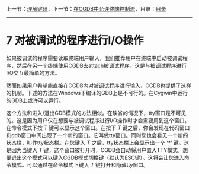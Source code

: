 上一节：[理解键码](<6.3.md>)，下一节：[在CGDB中允许终端控制流](<8.0.md>)，目录：[目录](<contents.md>)

----------

7 对被调试的程序进行I/O操作
===========

如果被调试的程序需要读取终端用户输入，我们推荐用户在终端中启动被调试程序，然后在另一个终端使用CGDB去attach被调试程序，这是与被调试程序进行I/O交互最简单的方法。

然而如果用户希望能直接在CGDB内对被调试程序进行输入，CGDB也提供了这样的机制。下述的方法在Windows下编译的GDB上是不可行的。在Cygwin中运行的GDB上或许可以运行。

这个方法和进入/退出GDB模式的方法相似。在缺省的情况下，tty窗口是不可见的。这是因为用户仅在想要与被调试程序进行I/O操作时才会需要用到这个窗口。在命令模式下按 *T* 键可以显示这个窗口。在按下 *T* 键之后，你会发现在代码窗口和gdb窗口中间出现了一个新的窗口。它叫做tty窗口。同时您也会看见一个新的状态栏，叫作tty状态栏。在您键入 *T* 之后，tty状态栏上会显示出一个 ‘*’ 键。这是因为当键入 *T* 键，这个窗口被打开时，CGDB会自动将用户置入TTY模式。想要退出这个模式可以键入CGDB模式切换键（默认为ESC键）。这将会让您进入命令模式。可以通过在命令模式下键入 *T* 键打开和隐藏tty窗口。
